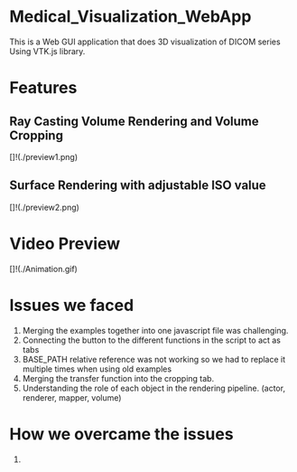 # Medical_Visualization_WebApp
This is a  Web GUI application that does 3D visualization of DICOM series Using VTK.js library.

# Features

## Ray Casting Volume Rendering and Volume Cropping

[]!(./preview1.png)

## Surface Rendering with adjustable ISO value

[]!(./preview2.png)

# Video Preview

[]!(./Animation.gif)

# Issues we faced

1. Merging the examples together into one javascript file was challenging.
2. Connecting the button to the different functions in the script to act as tabs
3. BASE_PATH relative reference was not working so we had to replace it multiple times when using old examples
4. Merging the transfer function into the cropping tab.
5. Understanding the role of each object in the rendering pipeline. (actor, renderer, mapper, volume)

# How we overcame the issues

1. 